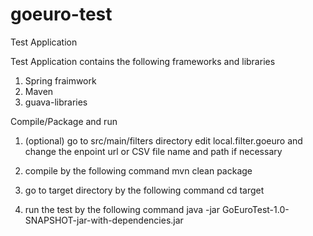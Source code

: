 # goeuro-test
Test Application

Test Application contains the following frameworks and libraries
1. Spring fraimwork
2. Maven
3. guava-libraries

Compile/Package and run

1. (optional) go to src/main/filters directory edit local.filter.goeuro and change the enpoint url or CSV file name and path if necessary

2. compile by the following command
    mvn clean package

3. go to target directory by the following command
    cd target

4. run the test by the following command
    java -jar GoEuroTest-1.0-SNAPSHOT-jar-with-dependencies.jar
